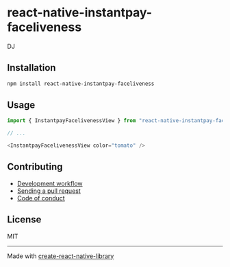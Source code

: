 # react-native-instantpay-faceliveness

DJ

## Installation


```sh
npm install react-native-instantpay-faceliveness
```


## Usage


```js
import { InstantpayFacelivenessView } from "react-native-instantpay-faceliveness";

// ...

<InstantpayFacelivenessView color="tomato" />
```


## Contributing

- [Development workflow](CONTRIBUTING.md#development-workflow)
- [Sending a pull request](CONTRIBUTING.md#sending-a-pull-request)
- [Code of conduct](CODE_OF_CONDUCT.md)

## License

MIT

---

Made with [create-react-native-library](https://github.com/callstack/react-native-builder-bob)
